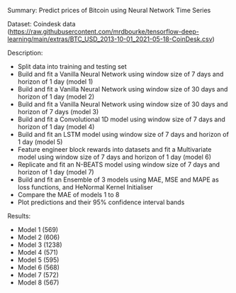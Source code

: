Summary:
Predict prices of Bitcoin using Neural Network Time Series

Dataset:
Coindesk data (https://raw.githubusercontent.com/mrdbourke/tensorflow-deep-learning/main/extras/BTC_USD_2013-10-01_2021-05-18-CoinDesk.csv)

Description:
- Split data into training and testing set
- Build and fit a Vanilla Neural Network using window size of 7 days and horizon of 1 day (model 1)
- Build and fit a Vanilla Neural Network using window size of 30 days and horizon of 1 day (model 2)
- Build and fit a Vanilla Neural Network using window size of 30 days and horizon of 7 days (model 3)
- Build and fit a Convolutional 1D model using window size of 7 days and horizon of 1 day (model 4)
- Build and fit an LSTM model using window size of 7 days and horizon of 1 day (model 5)
- Feature engineer block rewards into datasets and fit a Multivariate model using window size of 7 days and horizon of 1 day (model 6)
- Replicate and fit an N-BEATS model using window size of 7 days and horizon of 1 day (model 7)
- Build and fit an Ensemble of 3 models using MAE, MSE and MAPE as loss functions, and HeNormal Kernel Initialiser
- Compare the MAE of models 1 to 8
- Plot predictions and their 95% confidence interval bands

Results:
- Model 1 (569)
- Model 2 (606)
- Model 3 (1238)
- Model 4 (571)
- Model 5 (595)
- Model 6 (568)
- Model 7 (572)
- Model 8 (567)
